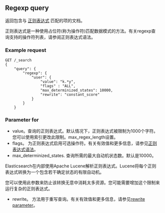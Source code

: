 
## Regexp query
返回包含与 [正则表达式](https://en.wikipedia.org/wiki/Regular_expression) 匹配的项的文档。

正则表达式是一种使用占位符(称为操作符)匹配数据模式的方法。有关regexp查询支持的操作符列表，请参阅正则表达式语法。

### Example request
```
GET /_search
{
    "query": {
        "regexp": {
            "user": {
                "value": "k.*y",
                "flags" : "ALL",
                "max_determinized_states": 10000,
                "rewrite": "constant_score"
            }
        }
    }

```

### Parameter for <field>
* value。查询的正则表达式。默认情况下，正则表达式被限制为1000个字符。您可以使用索引更改此限制。max_regex_length设置。
* flags。 为正则表达式启用可选操作符。有关有效值和更多信息，请参见[正则表达式语法](https://www.elastic.co/guide/en/elasticsearch/reference/current/regexp-syntax.html#regexp-optional-operators)。
* max_determinized_states. 查询所需的最大自动机状态数。默认是10000。

Elasticsearch在内部使用Apache Lucene解析正则表达式。Lucene将每个正则表达式转换为一个包含若干确定状态的有限自动机。

您可以使用此参数来防止该转换无意中消耗太多资源。您可能需要增加这个限制来运行复杂的正则表达式。
* rewrite。 方法用于重写查询。有关有效值和更多信息，请参见[rewrite parameter](https://www.elastic.co/guide/en/elasticsearch/reference/current/query-dsl-multi-term-rewrite.html)。
 
